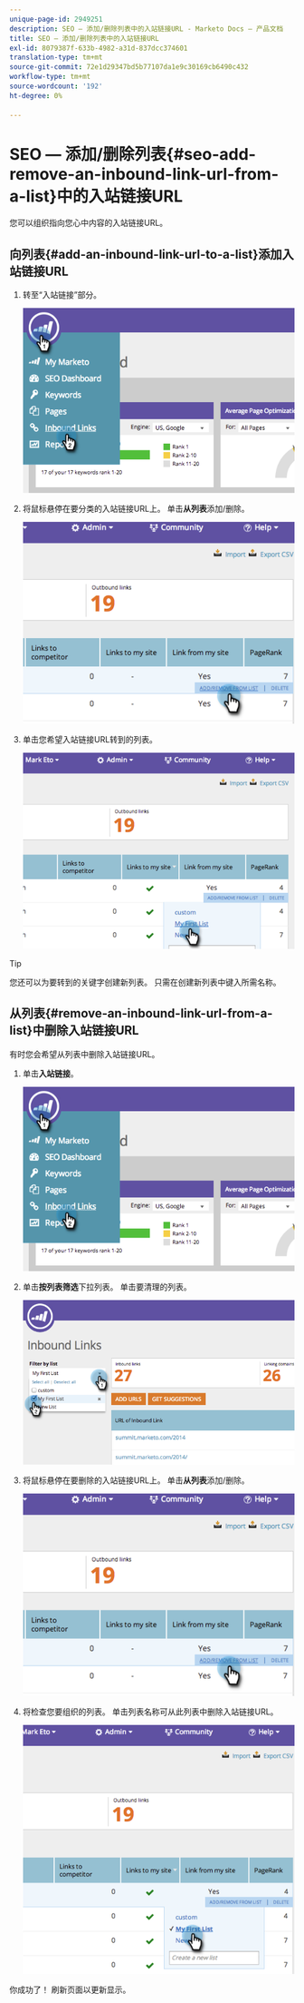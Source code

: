 ```yaml
---
unique-page-id: 2949251
description: SEO — 添加/删除列表中的入站链接URL - Marketo Docs — 产品文档
title: SEO — 添加/删除列表中的入站链接URL
exl-id: 8079387f-633b-4982-a31d-837dcc374601
translation-type: tm+mt
source-git-commit: 72e1d29347bd5b77107da1e9c30169cb6490c432
workflow-type: tm+mt
source-wordcount: '192'
ht-degree: 0%

---
```


# SEO — 添加/删除列表{#seo-add-remove-an-inbound-link-url-from-a-list}中的入站链接URL

您可以组织指向您心中内容的入站链接URL。

## 向列表{#add-an-inbound-link-url-to-a-list}添加入站链接URL

1. 转至“入站链接”部分。

   ![](assets/image2014-11-20-18-3a27-3a27.png)

1. 将鼠标悬停在要分类的入站链接URL上。 单击&#x200B;**从列表**&#x200B;添加/删除。

   ![](assets/image2014-11-20-18-3a27-3a40.png)

1. 单击您希望入站链接URL转到的列表。

   ![](assets/image2014-11-20-18-3a28-3a18.png)

>[!TIP]
>
>您还可以为要转到的关键字创建新列表。 只需在创建新列表中键入所需名称。

## 从列表{#remove-an-inbound-link-url-from-a-list}中删除入站链接URL

有时您会希望从列表中删除入站链接URL。

1. 单击&#x200B;**入站链接**。

   ![](assets/image2014-11-20-18-3a28-3a41.png)

1. 单击&#x200B;**按列表筛选**&#x200B;下拉列表。 单击要清理的列表。

   ![](assets/image2014-11-20-18-3a28-3a57.png)

1. 将鼠标悬停在要删除的入站链接URL上。 单击&#x200B;**从列表**&#x200B;添加/删除。

   ![](assets/image2014-11-20-18-3a29-3a56.png)

1. 将检查您要组织的列表。 单击列表名称可从此列表中删除入站链接URL。

   ![](assets/image2014-11-20-18-3a30-3a10.png)

你成功了！ 刷新页面以更新显示。

